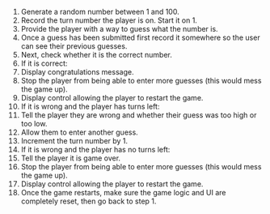 1. Generate a random number between 1 and 100.
1. Record the turn number the player is on. Start it on 1.
1. Provide the player with a way to guess what the number is.
1. Once a guess has been submitted first record it somewhere so the user can see their previous guesses.
1. Next, check whether it is the correct number.
1. If it is correct:
1. Display congratulations message.
1. Stop the player from being able to enter more guesses (this would mess the game up).
1. Display control allowing the player to restart the game.
1. If it is wrong and the player has turns left:
1. Tell the player they are wrong and whether their guess was too high or too low.
1. Allow them to enter another guess.
1. Increment the turn number by 1.
1. If it is wrong and the player has no turns left:
1. Tell the player it is game over.
1. Stop the player from being able to enter more guesses (this would mess the game up).
1. Display control allowing the player to restart the game.
1. Once the game restarts, make sure the game logic and UI are completely reset, then go back to step 1.